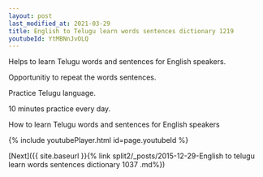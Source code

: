 ```yaml
---
layout: post
last_modified_at: 2021-03-29
title: English to Telugu learn words sentences dictionary 1219 
youtubeId: YtMBNnJvOLQ
---
```

 
 
Helps to learn Telugu words and sentences for English speakers.

Opportunitiy to repeat the words sentences. 

Practice Telugu language. 
 
10 minutes practice every day. 
 
How to learn Telugu words and sentences for English speakers 
 
{% include youtubePlayer.html id=page.youtubeId %}
 
 
[Next]({{ site.baseurl }}{% link  split2/_posts/2015-12-29-English to telugu learn words sentences dictionary 1037 .md%})
 
